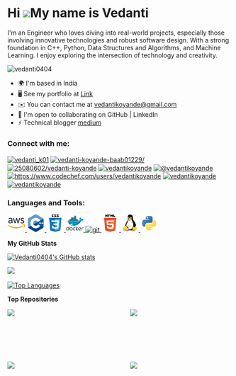 Hi ![](https://user-images.githubusercontent.com/18350557/176309783-0785949b-9127-417c-8b55-ab5a4333674e.gif)My name is Vedanti                      
===============================================================================================================================                              
       
I'm an Engineer who loves diving into real-world projects, especially those involving innovative technologies and robust software design. With a strong foundation in C++, Python, Data Structures and Algorithms, and Machine Learning. I enjoy exploring the intersection of technology and creativity.
<p align="left"> <img src="https://komarev.com/ghpvc/?username=vedanti0404&label=Profile%20views&color=0e75b6&style=flat" alt="vedanti0404" /> </p>
  
* 🌍  I'm based in India
* 🖥️  See my portfolio at [Link](https://personal-portfolio-2-three.vercel.app/)
* ✉️  You can contact me at [vedantikoyande@gmail.com](mailto:vedantikoyande@gmail.com)
* 🤝  I'm open to collaborating on GitHub | LinkedIn
* ⚡  Technical blogger [medium](https://medium.com/@vedantikoyande)
 
<h3 align="left">Connect with me:</h3>
<p align="left">
<a href="https://twitter.com/vedanti_k01" target="blank"><img align="center" src="https://raw.githubusercontent.com/rahuldkjain/github-profile-readme-generator/master/src/images/icons/Social/twitter.svg" alt="vedanti_k01" height="30" width="40" /></a>
<a href="https://linkedin.com/in/vedanti-koyande-baab01229/" target="blank"><img align="center" src="https://raw.githubusercontent.com/rahuldkjain/github-profile-readme-generator/master/src/images/icons/Social/linked-in-alt.svg" alt="vedanti-koyande-baab01229/" height="30" width="40" /></a>
<a href="https://stackoverflow.com/users/25080602/vedanti-koyande" target="blank"><img align="center" src="https://raw.githubusercontent.com/rahuldkjain/github-profile-readme-generator/master/src/images/icons/Social/stack-overflow.svg" alt="25080602/vedanti-koyande" height="30" width="40" /></a>
<a href="https://kaggle.com/vedantikoyande" target="blank"><img align="center" src="https://raw.githubusercontent.com/rahuldkjain/github-profile-readme-generator/master/src/images/icons/Social/kaggle.svg" alt="vedantikoyande" height="30" width="40" /></a>
<a href="https://medium.com/@vedantikoyande" target="blank"><img align="center" src="https://raw.githubusercontent.com/rahuldkjain/github-profile-readme-generator/master/src/images/icons/Social/medium.svg" alt="@vedantikoyande" height="30" width="40" /></a>
<a href="https://www.codechef.com/users/https://www.codechef.com/users/vedantikoyande" target="blank"><img align="center" src="https://cdn.jsdelivr.net/npm/simple-icons@3.1.0/icons/codechef.svg" alt="https://www.codechef.com/users/vedantikoyande" height="30" width="40" /></a>
<a href="https://www.leetcode.com/vedantikoyande" target="blank"><img align="center" src="https://raw.githubusercontent.com/rahuldkjain/github-profile-readme-generator/master/src/images/icons/Social/leet-code.svg" alt="vedantikoyande" height="30" width="40" /></a>
<a href="https://auth.geeksforgeeks.org/user/vedantikoyande" target="blank"><img align="center" src="https://raw.githubusercontent.com/rahuldkjain/github-profile-readme-generator/master/src/images/icons/Social/geeks-for-geeks.svg" alt="vedantikoyande" height="30" width="40" /></a>
</p>

<h3 align="left">Languages and Tools:</h3>
<p align="left"> <a href="https://aws.amazon.com" target="_blank" rel="noreferrer"> <img src="https://raw.githubusercontent.com/devicons/devicon/master/icons/amazonwebservices/amazonwebservices-original-wordmark.svg" alt="aws" width="40" height="40"/> </a> <a href="https://www.w3schools.com/cpp/" target="_blank" rel="noreferrer"> <img src="https://raw.githubusercontent.com/devicons/devicon/master/icons/cplusplus/cplusplus-original.svg" alt="cplusplus" width="40" height="40"/> </a> <a href="https://www.w3schools.com/css/" target="_blank" rel="noreferrer"> <img src="https://raw.githubusercontent.com/devicons/devicon/master/icons/css3/css3-original-wordmark.svg" alt="css3" width="40" height="40"/> </a> <a href="https://www.docker.com/" target="_blank" rel="noreferrer"> <img src="https://raw.githubusercontent.com/devicons/devicon/master/icons/docker/docker-original-wordmark.svg" alt="docker" width="40" height="40"/> </a> <a href="https://git-scm.com/" target="_blank" rel="noreferrer"> <img src="https://www.vectorlogo.zone/logos/git-scm/git-scm-icon.svg" alt="git" width="40" height="40"/> </a> <a href="https://www.w3.org/html/" target="_blank" rel="noreferrer"> <img src="https://raw.githubusercontent.com/devicons/devicon/master/icons/html5/html5-original-wordmark.svg" alt="html5" width="40" height="40"/> </a> <a href="https://www.linux.org/" target="_blank" rel="noreferrer"> <img src="https://raw.githubusercontent.com/devicons/devicon/master/icons/linux/linux-original.svg" alt="linux" width="40" height="40"/> </a> <a href="https://www.python.org" target="_blank" rel="noreferrer"> <img src="https://raw.githubusercontent.com/devicons/devicon/master/icons/python/python-original.svg" alt="python" width="40" height="40"/> </a> </p>

<b>My GitHub Stats</b>

<a href="http://www.github.com/Vedanti0404"><img src="https://github-readme-stats.vercel.app/api?username=Vedanti0404&show_icons=true&hide=stars,prs,issues,&count_private=true&title_color=facc15&text_color=ffffff&icon_color=0891b2&bg_color=0f172a&hide_border=true&show_icons=true" alt="Vedanti0404's GitHub stats" /></a>

<a href="http://www.github.com/Vedanti0404"><img src="https://github-readme-streak-stats.herokuapp.com/?user=Vedanti0404&stroke=ffffff&background=0f172a&ring=facc15&fire=facc15&currStreakNum=ffffff&currStreakLabel=facc15&sideNums=ffffff&sideLabels=ffffff&dates=ffffff&hide_border=true" /></a>

<a href="https://github.com/Vedanti0404" align="left"><img src="https://github-readme-stats.vercel.app/api/top-langs/?username=Vedanti0404&langs_count=10&title_color=facc15&text_color=ffffff&icon_color=0891b2&bg_color=0f172a&hide_border=true&locale=en&custom_title=Top%20%Languages" alt="Top Languages" /></a>

<b>Top Repositories</b>

<div width="100%" align="center"><a href="https://github.com/Vedanti0404/Toxic_Comment_Classifier" align="left"><img align="left" width="45%" src="https://github-readme-stats.vercel.app/api/pin/?username=Vedanti0404&repo=Toxic_Comment_Classifier&title_color=facc15&text_color=ffffff&icon_color=0891b2&bg_color=0f172a&hide_border=true&locale=en" /></a><a href="https://github.com/Vedanti0404/Talk-to-PDF" align="right"><img align="right" width="45%" src="https://github-readme-stats.vercel.app/api/pin/?username=Vedanti0404&repo=Talk-to-PDF&title_color=facc15&text_color=ffffff&icon_color=0891b2&bg_color=0f172a&hide_border=true&locale=en" /></a></div><br /><br /><br /><br /><br /><br /><br />


<div width="100%" align="center"><a href="https://github.com/Vedanti0404/CraftBot" align="left"><img align="left" width="45%" src="https://github-readme-stats.vercel.app/api/pin/?username=Vedanti0404&repo=CraftBot&title_color=facc15&text_color=ffffff&icon_color=0891b2&bg_color=0f172a&hide_border=true&locale=en" /></a><a href="https://github.com/Vedanti0404/DSA" align="right"><img align="right" width="45%" src="https://github-readme-stats.vercel.app/api/pin/?username=Vedanti0404&repo=DSA&title_color=facc15&text_color=ffffff&icon_color=0891b2&bg_color=0f172a&hide_border=true&locale=en" /></a></div>
